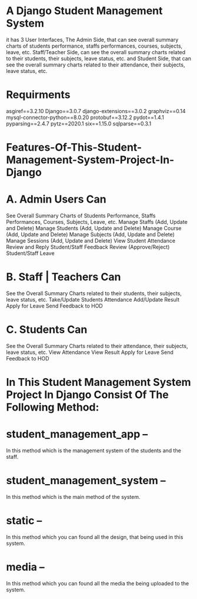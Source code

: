 # A Django Student Management System
it has 3 User Interfaces, The Admin Side, that can see overall summary charts of students performance, 
staffs performances, courses, subjects, leave, etc. Staff/Teacher Side, can see the overall summary charts related to their students, 
their subjects, leave status, etc. and Student Side, that can see the overall summary charts related to their attendance, their subjects, leave status, etc.


# Requirments
asgiref==3.2.10
Django==3.0.7
django-extensions==3.0.2
graphviz==0.14
mysql-connector-python==8.0.20
protobuf==3.12.2
pydot==1.4.1
pyparsing==2.4.7
pytz==2020.1
six==1.15.0
sqlparse==0.3.1

# Features-Of-This-Student-Management-System-Project-In-Django

# A. Admin Users Can
See Overall Summary Charts of Students Performance, Staffs Performances, Courses, Subjects, Leave, etc.
Manage Staffs (Add, Update and Delete)
Manage Students (Add, Update and Delete)
Manage Course (Add, Update and Delete)
Manage Subjects (Add, Update and Delete)
Manage Sessions (Add, Update and Delete)
View Student Attendance
Review and Reply Student/Staff Feedback
Review (Approve/Reject) Student/Staff Leave

# B. Staff | Teachers Can
See the Overall Summary Charts related to their students, their subjects, leave status, etc.
Take/Update Students Attendance
Add/Update Result
Apply for Leave
Send Feedback to HOD

# C. Students Can
See the Overall Summary Charts related to their attendance, their subjects, leave status, etc.
View Attendance
View Result
Apply for Leave
Send Feedback to HOD

# In This Student Management System Project In Django Consist Of The Following Method:

# student_management_app –
In this method which is the management system of the students and the staff.
# student_management_system –
In this method which is the main method of the system.
# static – 
In this method which you can found all the design, that being used in this system.
# media –
In this method which you can found all the media the being uploaded to the system.
